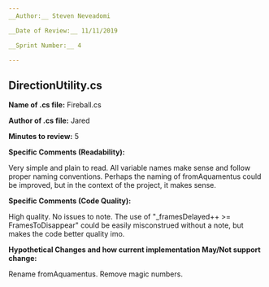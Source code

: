 ```yaml
---
__Author:__ Steven Neveadomi

__Date of Review:__ 11/11/2019

__Sprint Number:__ 4

---
```

## DirectionUtility.cs ##

__Name of .cs file:__ Fireball.cs 

__Author of .cs file:__ Jared

__Minutes to review:__ 5

__Specific Comments (Readability):__

Very simple and plain to read. All variable names make sense and follow proper naming conventions. Perhaps the naming of fromAquamentus could be improved, but in the context of the project, it makes sense. 

__Specific Comments (Code Quality):__

High quality. No issues to note. The use of "_framesDelayed++ >= FramesToDisappear" could be easily misconstrued without a note, but makes the code better quality imo.

__Hypothetical Changes and how current implementation May/Not support change:__

Rename fromAquamentus. Remove magic numbers.
